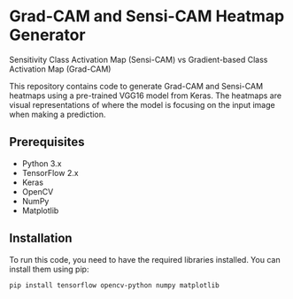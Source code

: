 #  Grad-CAM and Sensi-CAM Heatmap Generator
Sensitivity Class Activation Map (Sensi-CAM) vs Gradient-based Class Activation Map (Grad-CAM)


This repository contains code to generate Grad-CAM and Sensi-CAM heatmaps using a pre-trained VGG16 model from Keras. The heatmaps are visual representations of where the model is focusing on the input image when making a prediction.

## Prerequisites

- Python 3.x
- TensorFlow 2.x
- Keras
- OpenCV
- NumPy
- Matplotlib

## Installation

To run this code, you need to have the required libraries installed. You can install them using pip:

```bash
pip install tensorflow opencv-python numpy matplotlib
